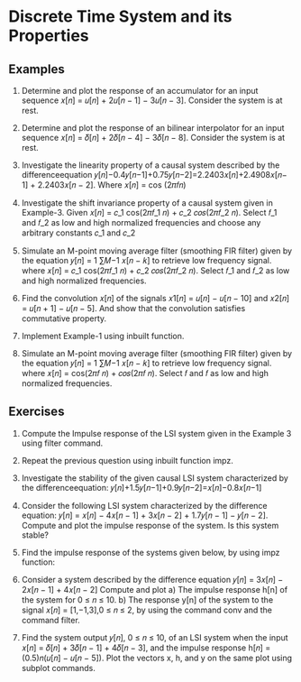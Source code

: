 # Discrete Time System and its Properties

## Examples

1. Determine and plot the response of an accumulator for an input sequence 𝑥[𝑛] = 𝑢[𝑛] + 2𝑢[𝑛 − 1] − 3𝑢[𝑛 − 3]. Consider the system is at rest.

2. Determine and plot the response of an bilinear interpolator for an input sequence 𝑥[𝑛] = 𝛿[𝑛] + 2𝛿[𝑛 − 4] − 3𝛿[𝑛 − 8]. Consider the system is at rest.

3. Investigate the linearity property of a causal system described by the differenceequation 𝑦[𝑛]−0.4𝑦[𝑛−1]+0.75𝑦[𝑛−2]=2.2403𝑥[𝑛]+2.4908𝑥[𝑛− 1] + 2.2403𝑥[𝑛 − 2]. Where 𝑥[𝑛] = cos (2𝜋𝑓𝑛)

4. Investigate the shift invariance property of a causal system given in Example-3. Given 𝑥[𝑛] = 𝑐_1 cos(2𝜋𝑓_1 𝑛) + 𝑐_2 𝑐𝑜𝑠(2𝜋𝑓_2 𝑛). Select 𝑓_1 and 𝑓_2 as low and high normalized frequencies and choose any arbitrary constants 𝑐_1 and 𝑐_2

5. Simulate an M-point moving average filter (smoothing FIR filter) given by
the equation 𝑦[𝑛] = 1 ∑𝑀−1 𝑥[𝑛 − 𝑘] to retrieve low frequency signal. where 𝑥[𝑛] = 𝑐_1 cos(2𝜋𝑓_1 𝑛) + 𝑐_2 𝑐𝑜𝑠(2𝜋𝑓_2 𝑛). Select 𝑓_1 and 𝑓_2 as low and high normalized frequencies.

6. Find the convolution 𝑥[𝑛] of the signals 𝑥1[𝑛] = 𝑢[𝑛] − 𝑢[𝑛 − 10] and 𝑥2[𝑛] = 𝑢[𝑛 + 1] − 𝑢[𝑛 − 5]. And show that the convolution satisfies commutative property.

7. Implement Example-1 using inbuilt function.

8. Simulate an M-point moving average filter (smoothing FIR filter) given by the equation 𝑦[𝑛] = 1 ∑𝑀−1 𝑥[𝑛 − 𝑘] to retrieve low frequency signal. where 𝑥[𝑛] =
cos(2𝜋𝑓 𝑛) + 𝑐𝑜𝑠(2𝜋𝑓 𝑛). Select 𝑓 and 𝑓 as low and high normalized frequencies.

## Exercises

1. Compute the Impulse response of the LSI system given in the Example 3 using filter command.

2. Repeat the previous question using inbuilt function impz.

3. Investigate the stability of the given causal LSI system characterized by the
differenceequation: 𝑦[𝑛]+1.5𝑦[𝑛−1]+0.9𝑦[𝑛−2]=𝑥[𝑛]−0.8𝑥[𝑛−1]

4. Consider the following LSI system characterized by the difference equation: 𝑦[𝑛] =
𝑥[𝑛] − 4𝑥[𝑛 − 1] + 3𝑥[𝑛 − 2] + 1.7𝑦[𝑛 − 1] − 𝑦[𝑛 − 2]. Compute and plot the
impulse response of the system. Is this system stable?

5. Find the impulse response of the systems given below, by using impz function:

6. Consider a system described by the difference equation 𝑦[𝑛] = 3𝑥[𝑛] − 2𝑥[𝑛 − 1] + 4𝑥[𝑛 − 2]
Compute and plot
a) The impulse response h[n] of the system for 0 ≤ 𝑛 ≤ 10.
b) The response y[n] of the system to the signal 𝑥[𝑛] = [1,−1,3],0 ≤ 𝑛 ≤ 2, by
using the command conv and the command filter.

7. Find the system output 𝑦[𝑛], 0 ≤ 𝑛 ≤ 10, of an LSI system when the input 𝑥[𝑛] =
𝛿[𝑛] + 3𝛿[𝑛 − 1] + 4𝛿[𝑛 − 3], and the impulse response h[𝑛] = (0.5)𝑛(𝑢[𝑛] − 𝑢[𝑛 − 5]). Plot the vectors x, h, and y on the same plot using subplot commands.
